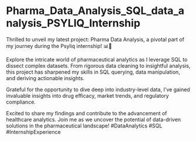 # Pharma_Data_Analysis_SQL_data_analysis_PSYLIQ_Internship
Thrilled to unveil my latest project: Pharma Data Analysis, a pivotal part of my journey during the Psyliq internship! 📊💊

Explore the intricate world of pharmaceutical analytics as I leverage SQL to dissect complex datasets. From rigorous data cleaning to insightful analysis, this project has sharpened my skills in SQL querying, data manipulation, and deriving actionable insights.

Grateful for the opportunity to dive deep into industry-level data, I've gained invaluable insights into drug efficacy, market trends, and regulatory compliance.

Excited to share my findings and contribute to the advancement of healthcare analytics. Join me as we uncover the potential of data-driven solutions in the pharmaceutical landscape! #DataAnalytics #SQL #InternshipExperience
